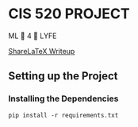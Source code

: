 # CIS 520 PROJECT
ML :clap: 4 :clap: LYFE

[ShareLaTeX Writeup](https://www.sharelatex.com/9622225626jjqnmwfpkbqm)

## Setting up the Project
### Installing the Dependencies
`pip install -r requirements.txt`
